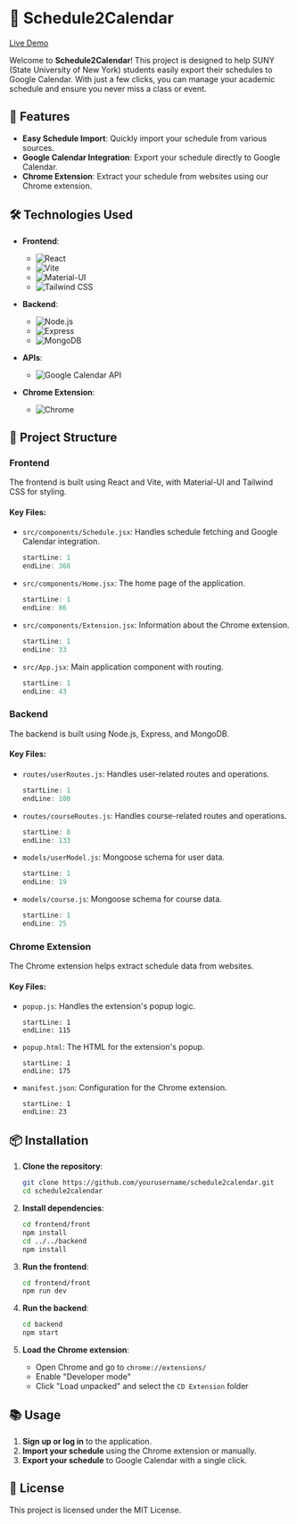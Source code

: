 # 📅 Schedule2Calendar

<a href = "https://schedule2calendar.netlify.app/"> Live Demo </a>

Welcome to **Schedule2Calendar**! This project is designed to help SUNY (State University of New York) students easily export their schedules to Google Calendar. With just a few clicks, you can manage your academic schedule and ensure you never miss a class or event.

## 🚀 Features

- **Easy Schedule Import**: Quickly import your schedule from various sources.
- **Google Calendar Integration**: Export your schedule directly to Google Calendar.
- **Chrome Extension**: Extract your schedule from websites using our Chrome extension.

## 🛠️ Technologies Used

- **Frontend**: 
  - ![React](https://img.shields.io/badge/React-20232A?style=for-the-badge&logo=react&logoColor=61DAFB) 
  - ![Vite](https://img.shields.io/badge/Vite-646CFF?style=for-the-badge&logo=vite&logoColor=white)
  - ![Material-UI](https://img.shields.io/badge/Material--UI-0081CB?style=for-the-badge&logo=mui&logoColor=white)
  - ![Tailwind CSS](https://img.shields.io/badge/Tailwind_CSS-38B2AC?style=for-the-badge&logo=tailwind-css&logoColor=white)

- **Backend**: 
  - ![Node.js](https://img.shields.io/badge/Node.js-339933?style=for-the-badge&logo=nodedotjs&logoColor=white)
  - ![Express](https://img.shields.io/badge/Express-000000?style=for-the-badge&logo=express&logoColor=white)
  - ![MongoDB](https://img.shields.io/badge/MongoDB-4EA94B?style=for-the-badge&logo=mongodb&logoColor=white)

- **APIs**: 
  - ![Google Calendar API](https://img.shields.io/badge/Google_Calendar_API-4285F4?style=for-the-badge&logo=google-calendar&logoColor=white)

- **Chrome Extension**: 
  - ![Chrome](https://img.shields.io/badge/Chrome-4285F4?style=for-the-badge&logo=google-chrome&logoColor=white)

## 📂 Project Structure

### Frontend

The frontend is built using React and Vite, with Material-UI and Tailwind CSS for styling.

#### Key Files:
- `src/components/Schedule.jsx`: Handles schedule fetching and Google Calendar integration.
  ```javascript:frontend/front/src/components/Schedule.jsx
  startLine: 1
  endLine: 368
  ```
- `src/components/Home.jsx`: The home page of the application.
  ```javascript:frontend/front/src/components/Home.jsx
  startLine: 1
  endLine: 86
  ```
- `src/components/Extension.jsx`: Information about the Chrome extension.
  ```javascript:frontend/front/src/components/Extension.jsx
  startLine: 1
  endLine: 33
  ```
- `src/App.jsx`: Main application component with routing.
  ```javascript:frontend/front/src/App.jsx
  startLine: 1
  endLine: 43
  ```

### Backend

The backend is built using Node.js, Express, and MongoDB.

#### Key Files:
- `routes/userRoutes.js`: Handles user-related routes and operations.
  ```javascript:backend/routes/userRoutes.js
  startLine: 1
  endLine: 100
  ```
- `routes/courseRoutes.js`: Handles course-related routes and operations.
  ```javascript:backend/routes/courseRoutes.js
  startLine: 8
  endLine: 133
  ```
- `models/userModel.js`: Mongoose schema for user data.
  ```javascript:backend/models/userModel.js
  startLine: 1
  endLine: 19
  ```
- `models/course.js`: Mongoose schema for course data.
  ```javascript:backend/models/course.js
  startLine: 1
  endLine: 25
  ```

### Chrome Extension

The Chrome extension helps extract schedule data from websites.

#### Key Files:
- `popup.js`: Handles the extension's popup logic.
  ```javascript:CD Extension/popup.js
  startLine: 1
  endLine: 115
  ```
- `popup.html`: The HTML for the extension's popup.
  ```html:CD Extension/popup.html
  startLine: 1
  endLine: 175
  ```
- `manifest.json`: Configuration for the Chrome extension.
  ```json:CD Extension/manifest.json
  startLine: 1
  endLine: 23
  ```

## 📦 Installation

1. **Clone the repository**:
   ```sh
   git clone https://github.com/yourusername/schedule2calendar.git
   cd schedule2calendar
   ```

2. **Install dependencies**:
   ```sh
   cd frontend/front
   npm install
   cd ../../backend
   npm install
   ```

3. **Run the frontend**:
   ```sh
   cd frontend/front
   npm run dev
   ```

4. **Run the backend**:
   ```sh
   cd backend
   npm start
   ```

5. **Load the Chrome extension**:
   - Open Chrome and go to `chrome://extensions/`
   - Enable "Developer mode"
   - Click "Load unpacked" and select the `CD Extension` folder

## 📚 Usage

1. **Sign up or log in** to the application.
2. **Import your schedule** using the Chrome extension or manually.
3. **Export your schedule** to Google Calendar with a single click.

## 📝 License

This project is licensed under the MIT License.

